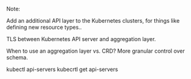 

Note:

Add an additional API layer to the Kubernetes clusters, for things like defining new resource types..

TLS between Kubernetes API server and aggregation layer.

When to use an aggregation layer vs. CRD? More granular control over schema.

kubectl api-servers
kubecrtl get api-servers